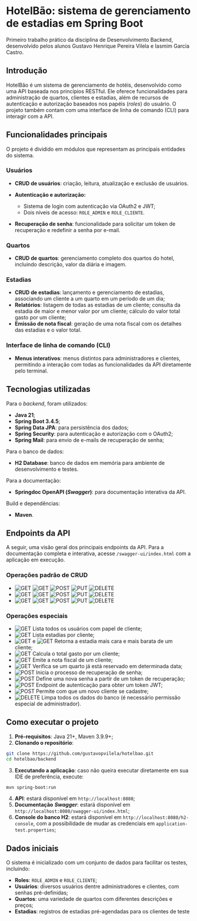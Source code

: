 
# HotelBão: sistema de gerenciamento de estadias em Spring Boot

Primeiro trabalho prático da disciplina de Desenvolvimento Backend, desenvolvido pelos alunos Gustavo Henrique Pereira Vilela e Iasmim Garcia Castro.

## Introdução
HotelBão é um sistema de gerenciamento de hotéis, desenvolvido como uma API baseada nos princípios RESTful. Ele oferece funcionalidades para administração de quartos, clientes e estadias, além de recursos de autenticação e autorização baseados nos papéis (_roles_) do usuário. O projeto também contam com uma interface de linha de comando (CLI) para interagir com a API.

## Funcionalidades principais
O projeto é dividido em módulos que representam as principais entidades do sistema.

### Usuários
- **CRUD de usuários**: criação, leitura, atualização e exclusão de usuários.

- **Autenticação e autorização:**
	
	- Sistema de login com autenticação via OAuth2 e JWT;
	- Dois níveis de acesso: `ROLE_ADMIN` e `ROLE_CLIENTE`.
- **Recuperação de senha**: funcionalidade para solicitar um token de recuperação e redefinir a senha por e-mail.

### Quartos
- **CRUD de quartos**: gerenciamento completo dos quartos do hotel, incluindo descrição, valor da diária e imagem.

### Estadias
- **CRUD de estadias**: lançamento e gerenciamento de estadias, associando um cliente a um quarto em um período de um dia;
- **Relatórios**: listagem de todas as estadias de um cliente; consulta da estadia de maior e menor valor por um cliente; cálculo do valor total gasto por um cliente;
- **Emissão de nota fiscal**: geração de uma nota fiscal com os detalhes das estadias e o valor total.

### Interface de linha de comando (CLI)
- **Menus interativos**: menus distintos para administradores e clientes, permitindo a interação com todas as funcionalidades da API diretamente pelo terminal.

## Tecnologias utilizadas

Para o *backend*, foram utilizados:

- **Java 21**;
- **Spring Boot 3.4.5**;
- **Spring Data JPA**: para persistência dos dados;
- **Spring Security**: para autenticação e autorização com o OAuth2;
- **Spring Mail**: para envio de e-mails de recuperação de senha;

Para o banco de dados:

- **H2 Database**: banco de dados em memória para ambiente de desenvolvimento e testes.

Para a documentação:

-  **Springdoc OpenAPI (*Swagger*)**: para documentação interativa da API.

Build e dependências:

- **Maven**.

## Endpoints da API

A seguir, uma visão geral dos principais endpoints da API. Para a documentação completa e interativa, acesse `/swagger-ui/index.html` com a aplicação em execução.

### Operações padrão de CRUD
- ![GET](https://img.shields.io/badge//usuario-4A4A4A?style=flat-square&label=GET&labelColor=2c9f56&logo=spring&logoColor=white&logoSize=auto) ![GET](https://img.shields.io/badge//usuario/{id}-4A4A4A?style=flat-square&label=GET&labelColor=2c9f56&logo=spring&logoColor=white&logoSize=auto) ![POST](https://img.shields.io/badge//usuario-4A4A4A?style=flat-square&label=POST&labelColor=fcd12a&logo=spring&logoColor=4a4a4a&logoSize=auto) ![PUT](https://img.shields.io/badge//usuario/{id}-4A4A4A?style=flat-square&label=PUT&labelColor=4984B8&logo=spring&logoColor=white&logoSize=auto) ![DELETE](https://img.shields.io/badge//usuario/{id}-4A4A4A?style=flat-square&label=DELETE&labelColor=d21f3c&logo=spring&logoColor=white&logoSize=auto)
- ![GET](https://img.shields.io/badge//quarto-4A4A4A?style=flat-square&label=GET&labelColor=2c9f56&logo=spring&logoColor=white&logoSize=auto) ![GET](https://img.shields.io/badge//quarto/{id}-4A4A4A?style=flat-square&label=GET&labelColor=2c9f56&logo=spring&logoColor=white&logoSize=auto) ![POST](https://img.shields.io/badge//quarto-4A4A4A?style=flat-square&label=POST&labelColor=fcd12a&logo=spring&logoColor=4a4a4a&logoSize=auto) ![PUT](https://img.shields.io/badge//quarto/{id}-4A4A4A?style=flat-square&label=PUT&labelColor=4984B8&logo=spring&logoColor=white&logoSize=auto) ![DELETE](https://img.shields.io/badge//quarto/{id}-4A4A4A?style=flat-square&label=DELETE&labelColor=d21f3c&logo=spring&logoColor=white&logoSize=auto)
- ![GET](https://img.shields.io/badge//estadia-4A4A4A?style=flat-square&label=GET&labelColor=2c9f56&logo=spring&logoColor=white&logoSize=auto) ![GET](https://img.shields.io/badge//estadia/{id}-4A4A4A?style=flat-square&label=GET&labelColor=2c9f56&logo=spring&logoColor=white&logoSize=auto) ![POST](https://img.shields.io/badge//estadia-4A4A4A?style=flat-square&label=POST&labelColor=fcd12a&logo=spring&logoColor=4a4a4a&logoSize=auto) ![PUT](https://img.shields.io/badge//estadia/{id}-4A4A4A?style=flat-square&label=PUT&labelColor=4984B8&logo=spring&logoColor=white&logoSize=auto) ![DELETE](https://img.shields.io/badge//estadia/{id}-4A4A4A?style=flat-square&label=DELETE&labelColor=d21f3c&logo=spring&logoColor=white&logoSize=auto)

### Operações especiais
- ![GET](https://img.shields.io/badge//usuario/clientes-4A4A4A?style=flat-square&label=GET&labelColor=2c9f56&logo=spring&logoColor=white&logoSize=auto) Lista todos os usuários com papel de cliente;
- ![GET](https://img.shields.io/badge//estadia/cliente/{id}-4A4A4A?style=flat-square&label=GET&labelColor=2c9f56&logo=spring&logoColor=white&logoSize=auto) Lista estadias por cliente;
- ![GET](https://img.shields.io/badge//estadia/maior/{id}-4A4A4A?style=flat-square&label=GET&labelColor=2c9f56&logo=spring&logoColor=white&logoSize=auto) e ![GET](https://img.shields.io/badge//estadia/menor/{id}-4A4A4A?style=flat-square&label=GET&labelColor=2c9f56&logo=spring&logoColor=white&logoSize=auto) Retorna a estadia mais cara e mais barata de um cliente;
- ![GET](https://img.shields.io/badge//estadia/total/{id}-4A4A4A?style=flat-square&label=GET&labelColor=2c9f56&logo=spring&logoColor=white&logoSize=auto) Calcula o total gasto por um cliente;
- ![GET](https://img.shields.io/badge//estadia/nota--fiscal/{id}-4A4A4A?style=flat-square&label=GET&labelColor=2c9f56&logo=spring&logoColor=white&logoSize=auto) Emite a nota fiscal de um cliente;
- ![GET](https://img.shields.io/badge//estadia/{data}/{quarto__id}-4A4A4A?style=flat-square&label=GET&labelColor=2c9f56&logo=spring&logoColor=white&logoSize=auto) Verifica se um quarto já está reservado em determinada data;
- ![POST](https://img.shields.io/badge//auth/recover--token-4A4A4A?style=flat-square&label=POST&labelColor=fcd12a&logo=spring&logoColor=4a4a4a&logoSize=auto) Inicia o processo de recuperação de senha;
- ![POST](https://img.shields.io/badge//auth/new--password-4A4A4A?style=flat-square&label=POST&labelColor=fcd12a&logo=spring&logoColor=4a4a4a&logoSize=auto) Define uma nova senha a partir de um token de recuperação;
- ![POST](https://img.shields.io/badge//oauth2/token-4A4A4A?style=flat-square&label=POST&labelColor=fcd12a&logo=spring&logoColor=4a4a4a&logoSize=auto) Endpoint de autenticação para obter um token JWT;
- ![POST](https://img.shields.io/badge//usuario/signup-4A4A4A?style=flat-square&label=POST&labelColor=fcd12a&logo=spring&logoColor=4a4a4a&logoSize=auto) Permite com que um novo cliente se cadastre;
- ![DELETE](https://img.shields.io/badge//database/clear-4A4A4A?style=flat-square&label=DELETE&labelColor=d21f3c&logo=spring&logoColor=white&logoSize=auto) Limpa todos os dados do banco (é necessário permissão especial de administrador).

## Como executar o projeto
1. **Pré-requisitos**: Java 21+, Maven 3.9.9+;
2. **Clonando o repositório**:
```bash
git clone https://github.com/gustavopvilela/hotelbao.git
cd hotelbao/backend
```
3. **Executando a aplicação**: caso não queira executar diretamente em sua IDE de preferência, execute:
```bash
mvn spring-boot:run
```
4. **API**: estará disponível em `http://localhost:8080`;
5. **Documentação** _**Swagger**_: estará disponível em `http://localhost:8080/swagger-ui/index.html`;
6. **Console do banco H2**: estará disponível em `http://localhost:8080/h2-console`, com a possibilidade de mudar as credenciais em `application-test.properties`;

## Dados iniciais
O sistema é inicializado com um conjunto de dados para facilitar os testes, incluindo:

- **Roles**: `ROLE_ADMIN` e `ROLE_CLIENTE`;
- **Usuários**: diversos usuários dentre administradores e clientes, com senhas pré-definidas;
- **Quartos**: uma variedade de quartos com diferentes descrições e preços;
- **Estadias**: registros de estadias pré-agendadas para os clientes de teste